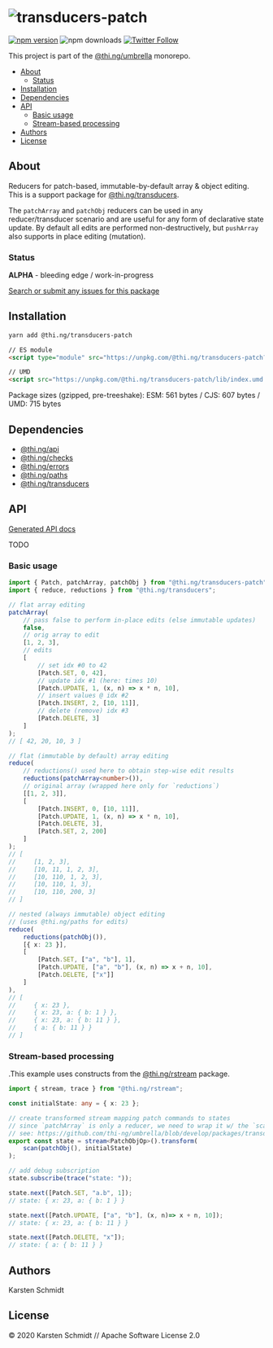 <!-- This file is generated - DO NOT EDIT! -->

# ![transducers-patch](https://media.thi.ng/umbrella/banners/thing-transducers-patch.svg?cb121cc6)

[![npm version](https://img.shields.io/npm/v/@thi.ng/transducers-patch.svg)](https://www.npmjs.com/package/@thi.ng/transducers-patch)
![npm downloads](https://img.shields.io/npm/dm/@thi.ng/transducers-patch.svg)
[![Twitter Follow](https://img.shields.io/twitter/follow/thing_umbrella.svg?style=flat-square&label=twitter)](https://twitter.com/thing_umbrella)

This project is part of the
[@thi.ng/umbrella](https://github.com/thi-ng/umbrella/) monorepo.

- [About](#about)
  - [Status](#status)
- [Installation](#installation)
- [Dependencies](#dependencies)
- [API](#api)
  - [Basic usage](#basic-usage)
  - [Stream-based processing](#stream-based-processing)
- [Authors](#authors)
- [License](#license)

## About

Reducers for patch-based, immutable-by-default array & object editing. This is a support package for [@thi.ng/transducers](https://github.com/thi-ng/umbrella/tree/develop/packages/transducers).

The `patchArray` and `patchObj` reducers can be used in any
reducer/transducer scenario and are useful for any form of declarative
state update. By default all edits are performed non-destructively, but
`pushArray` also supports in place editing (mutation).

### Status

**ALPHA** - bleeding edge / work-in-progress

[Search or submit any issues for this package](https://github.com/thi-ng/umbrella/issues?q=is%3Aissue+is%3Aopen+%5Btransducers-patch%5D)

## Installation

```bash
yarn add @thi.ng/transducers-patch
```

```html
// ES module
<script type="module" src="https://unpkg.com/@thi.ng/transducers-patch?module" crossorigin></script>

// UMD
<script src="https://unpkg.com/@thi.ng/transducers-patch/lib/index.umd.js" crossorigin></script>
```

Package sizes (gzipped, pre-treeshake): ESM: 561 bytes / CJS: 607 bytes / UMD: 715 bytes

## Dependencies

- [@thi.ng/api](https://github.com/thi-ng/umbrella/tree/develop/packages/api)
- [@thi.ng/checks](https://github.com/thi-ng/umbrella/tree/develop/packages/checks)
- [@thi.ng/errors](https://github.com/thi-ng/umbrella/tree/develop/packages/errors)
- [@thi.ng/paths](https://github.com/thi-ng/umbrella/tree/develop/packages/paths)
- [@thi.ng/transducers](https://github.com/thi-ng/umbrella/tree/develop/packages/transducers)

## API

[Generated API docs](https://docs.thi.ng/umbrella/transducers-patch/)

TODO

### Basic usage

```ts
import { Patch, patchArray, patchObj } from "@thi.ng/transducers-patch";
import { reduce, reductions } from "@thi.ng/transducers";

// flat array editing
patchArray(
    // pass false to perform in-place edits (else immutable updates)
    false,
    // orig array to edit
    [1, 2, 3],
    // edits
    [
        // set idx #0 to 42
        [Patch.SET, 0, 42],
        // update idx #1 (here: times 10)
        [Patch.UPDATE, 1, (x, n) => x * n, 10],
        // insert values @ idx #2
        [Patch.INSERT, 2, [10, 11]],
        // delete (remove) idx #3
        [Patch.DELETE, 3]
    ]
);
// [ 42, 20, 10, 3 ]

// flat (immutable by default) array editing
reduce(
    // reductions() used here to obtain step-wise edit results
    reductions(patchArray<number>()),
    // original array (wrapped here only for `reductions`)
    [[1, 2, 3]],
    [
        [Patch.INSERT, 0, [10, 11]],
        [Patch.UPDATE, 1, (x, n) => x * n, 10],
        [Patch.DELETE, 3],
        [Patch.SET, 2, 200]
    ]
);
// [
//     [1, 2, 3],
//     [10, 11, 1, 2, 3],
//     [10, 110, 1, 2, 3],
//     [10, 110, 1, 3],
//     [10, 110, 200, 3]
// ]

// nested (always immutable) object editing
// (uses @thi.ng/paths for edits)
reduce(
    reductions(patchObj()),
    [{ x: 23 }],
    [
        [Patch.SET, ["a", "b"], 1],
        [Patch.UPDATE, ["a", "b"], (x, n) => x + n, 10],
        [Patch.DELETE, ["x"]]
    ]
),
// [
//     { x: 23 },
//     { x: 23, a: { b: 1 } },
//     { x: 23, a: { b: 11 } },
//     { a: { b: 11 } }
// ]
```

### Stream-based processing

.This example uses constructs from the
[@thi.ng/rstream](https://github.com/thi-ng/umbrella/tree/develop/packages/rstream)
package.

```ts
import { stream, trace } from "@thi.ng/rstream";

const initialState: any = { x: 23 };

// create transformed stream mapping patch commands to states
// since `patchArray` is only a reducer, we need to wrap it w/ the `scan` transducer
// see: https://github.com/thi-ng/umbrella/blob/develop/packages/transducers/src/xform/scan.ts
export const state = stream<PatchObjOp>().transform(
    scan(patchObj(), initialState)
);

// add debug subscription
state.subscribe(trace("state: "));

state.next([Patch.SET, "a.b", 1]);
// state: { x: 23, a: { b: 1 } }

state.next([Patch.UPDATE, ["a", "b"], (x, n)=> x + n, 10]);
// state: { x: 23, a: { b: 11 } }

state.next([Patch.DELETE, "x"]);
// state: { a: { b: 11 } }
```

## Authors

Karsten Schmidt

## License

&copy; 2020 Karsten Schmidt // Apache Software License 2.0
